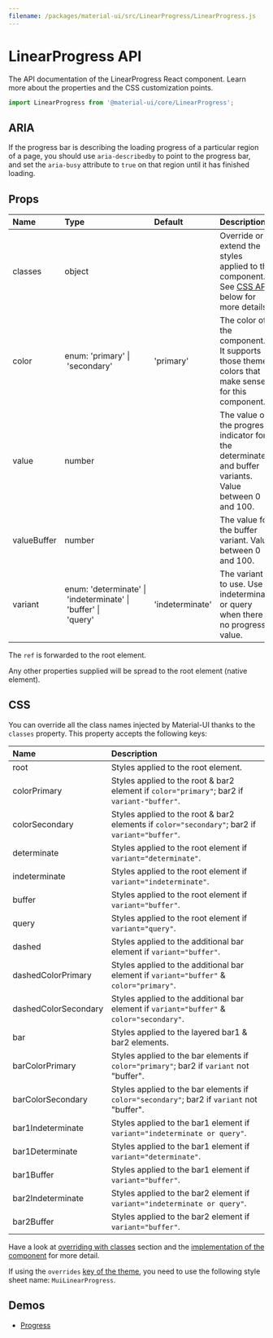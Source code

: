 ```yaml
---
filename: /packages/material-ui/src/LinearProgress/LinearProgress.js
---
```


<!--- This documentation is automatically generated, do not try to edit it. -->

# LinearProgress API

<p class="description">The API documentation of the LinearProgress React component. Learn more about the properties and the CSS customization points.</p>

```js
import LinearProgress from '@material-ui/core/LinearProgress';
```

## ARIA

If the progress bar is describing the loading progress of a particular region of a page,
you should use `aria-describedby` to point to the progress bar, and set the `aria-busy`
attribute to `true` on that region until it has finished loading.

## Props

| Name                                       | Type                                                                                                                                                        | Default                                           | Description                                                                                           |
| :----------------------------------------- | :---------------------------------------------------------------------------------------------------------------------------------------------------------- | :------------------------------------------------ | :---------------------------------------------------------------------------------------------------- |
| <span class="prop-name">classes</span>     | <span class="prop-type">object</span>                                                                                                                       |                                                   | Override or extend the styles applied to the component. See [CSS API](#css) below for more details.   |
| <span class="prop-name">color</span>       | <span class="prop-type">enum:&nbsp;'primary'&nbsp;&#124;<br>&nbsp;'secondary'<br></span>                                                                    | <span class="prop-default">'primary'</span>       | The color of the component. It supports those theme colors that make sense for this component.        |
| <span class="prop-name">value</span>       | <span class="prop-type">number</span>                                                                                                                       |                                                   | The value of the progress indicator for the determinate and buffer variants. Value between 0 and 100. |
| <span class="prop-name">valueBuffer</span> | <span class="prop-type">number</span>                                                                                                                       |                                                   | The value for the buffer variant. Value between 0 and 100.                                            |
| <span class="prop-name">variant</span>     | <span class="prop-type">enum:&nbsp;'determinate'&nbsp;&#124;<br>&nbsp;'indeterminate'&nbsp;&#124;<br>&nbsp;'buffer'&nbsp;&#124;<br>&nbsp;'query'<br></span> | <span class="prop-default">'indeterminate'</span> | The variant to use. Use indeterminate or query when there is no progress value.                       |

The `ref` is forwarded to the root element.

Any other properties supplied will be spread to the root element (native element).

## CSS

You can override all the class names injected by Material-UI thanks to the `classes` property.
This property accepts the following keys:

| Name                                                | Description                                                                                    |
| :-------------------------------------------------- | :--------------------------------------------------------------------------------------------- |
| <span class="prop-name">root</span>                 | Styles applied to the root element.                                                            |
| <span class="prop-name">colorPrimary</span>         | Styles applied to the root & bar2 element if `color="primary"`; bar2 if `variant-"buffer"`.    |
| <span class="prop-name">colorSecondary</span>       | Styles applied to the root & bar2 elements if `color="secondary"`; bar2 if `variant="buffer"`. |
| <span class="prop-name">determinate</span>          | Styles applied to the root element if `variant="determinate"`.                                 |
| <span class="prop-name">indeterminate</span>        | Styles applied to the root element if `variant="indeterminate"`.                               |
| <span class="prop-name">buffer</span>               | Styles applied to the root element if `variant="buffer"`.                                      |
| <span class="prop-name">query</span>                | Styles applied to the root element if `variant="query"`.                                       |
| <span class="prop-name">dashed</span>               | Styles applied to the additional bar element if `variant="buffer"`.                            |
| <span class="prop-name">dashedColorPrimary</span>   | Styles applied to the additional bar element if `variant="buffer"` & `color="primary"`.        |
| <span class="prop-name">dashedColorSecondary</span> | Styles applied to the additional bar element if `variant="buffer"` & `color="secondary"`.      |
| <span class="prop-name">bar</span>                  | Styles applied to the layered bar1 & bar2 elements.                                            |
| <span class="prop-name">barColorPrimary</span>      | Styles applied to the bar elements if `color="primary"`; bar2 if `variant` not "buffer".       |
| <span class="prop-name">barColorSecondary</span>    | Styles applied to the bar elements if `color="secondary"`; bar2 if `variant` not "buffer".     |
| <span class="prop-name">bar1Indeterminate</span>    | Styles applied to the bar1 element if `variant="indeterminate or query"`.                      |
| <span class="prop-name">bar1Determinate</span>      | Styles applied to the bar1 element if `variant="determinate"`.                                 |
| <span class="prop-name">bar1Buffer</span>           | Styles applied to the bar1 element if `variant="buffer"`.                                      |
| <span class="prop-name">bar2Indeterminate</span>    | Styles applied to the bar2 element if `variant="indeterminate or query"`.                      |
| <span class="prop-name">bar2Buffer</span>           | Styles applied to the bar2 element if `variant="buffer"`.                                      |

Have a look at [overriding with classes](/customization/overrides/#overriding-with-classes) section
and the [implementation of the component](https://github.com/mui-org/material-ui/blob/next/packages/material-ui/src/LinearProgress/LinearProgress.js)
for more detail.

If using the `overrides` [key of the theme](/customization/themes/#css),
you need to use the following style sheet name: `MuiLinearProgress`.

## Demos

- [Progress](/demos/progress/)
